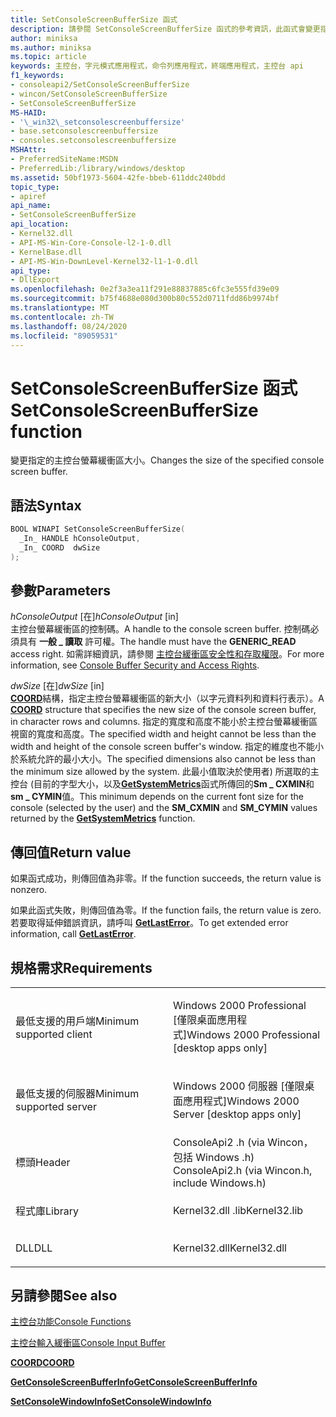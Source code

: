 ```yaml
---
title: SetConsoleScreenBufferSize 函式
description: 請參閱 SetConsoleScreenBufferSize 函式的參考資訊，此函式會變更指定之主控台螢幕緩衝區的大小。
author: miniksa
ms.author: miniksa
ms.topic: article
keywords: 主控台，字元模式應用程式，命令列應用程式，終端應用程式，主控台 api
f1_keywords:
- consoleapi2/SetConsoleScreenBufferSize
- wincon/SetConsoleScreenBufferSize
- SetConsoleScreenBufferSize
MS-HAID:
- '\_win32\_setconsolescreenbuffersize'
- base.setconsolescreenbuffersize
- consoles.setconsolescreenbuffersize
MSHAttr:
- PreferredSiteName:MSDN
- PreferredLib:/library/windows/desktop
ms.assetid: 50bf1973-5604-42fe-bbeb-611ddc240bdd
topic_type:
- apiref
api_name:
- SetConsoleScreenBufferSize
api_location:
- Kernel32.dll
- API-MS-Win-Core-Console-l2-1-0.dll
- KernelBase.dll
- API-MS-Win-DownLevel-Kernel32-l1-1-0.dll
api_type:
- DllExport
ms.openlocfilehash: 0e2f3a3ea11f291e88837885c6fc3e555fd39e09
ms.sourcegitcommit: b75f4688e080d300b80c552d0711fdd86b9974bf
ms.translationtype: MT
ms.contentlocale: zh-TW
ms.lasthandoff: 08/24/2020
ms.locfileid: "89059531"
---
```

# <a name="setconsolescreenbuffersize-function"></a><span data-ttu-id="5c28d-104">SetConsoleScreenBufferSize 函式</span><span class="sxs-lookup"><span data-stu-id="5c28d-104">SetConsoleScreenBufferSize function</span></span>


<span data-ttu-id="5c28d-105">變更指定的主控台螢幕緩衝區大小。</span><span class="sxs-lookup"><span data-stu-id="5c28d-105">Changes the size of the specified console screen buffer.</span></span>

<a name="syntax"></a><span data-ttu-id="5c28d-106">語法</span><span class="sxs-lookup"><span data-stu-id="5c28d-106">Syntax</span></span>
------

```C
BOOL WINAPI SetConsoleScreenBufferSize(
  _In_ HANDLE hConsoleOutput,
  _In_ COORD  dwSize
);
```

<a name="parameters"></a><span data-ttu-id="5c28d-107">參數</span><span class="sxs-lookup"><span data-stu-id="5c28d-107">Parameters</span></span>
----------

<span data-ttu-id="5c28d-108">*hConsoleOutput* \[在\]</span><span class="sxs-lookup"><span data-stu-id="5c28d-108">*hConsoleOutput* \[in\]</span></span>  
<span data-ttu-id="5c28d-109">主控台螢幕緩衝區的控制碼。</span><span class="sxs-lookup"><span data-stu-id="5c28d-109">A handle to the console screen buffer.</span></span> <span data-ttu-id="5c28d-110">控制碼必須具有 **一般 \_ 讀取** 許可權。</span><span class="sxs-lookup"><span data-stu-id="5c28d-110">The handle must have the **GENERIC\_READ** access right.</span></span> <span data-ttu-id="5c28d-111">如需詳細資訊，請參閱 [主控台緩衝區安全性和存取權限](console-buffer-security-and-access-rights.md)。</span><span class="sxs-lookup"><span data-stu-id="5c28d-111">For more information, see [Console Buffer Security and Access Rights](console-buffer-security-and-access-rights.md).</span></span>

<span data-ttu-id="5c28d-112">*dwSize* \[在\]</span><span class="sxs-lookup"><span data-stu-id="5c28d-112">*dwSize* \[in\]</span></span>  
<span data-ttu-id="5c28d-113">[**COORD**](coord-str.md)結構，指定主控台螢幕緩衝區的新大小（以字元資料列和資料行表示）。</span><span class="sxs-lookup"><span data-stu-id="5c28d-113">A [**COORD**](coord-str.md) structure that specifies the new size of the console screen buffer, in character rows and columns.</span></span> <span data-ttu-id="5c28d-114">指定的寬度和高度不能小於主控台螢幕緩衝區視窗的寬度和高度。</span><span class="sxs-lookup"><span data-stu-id="5c28d-114">The specified width and height cannot be less than the width and height of the console screen buffer's window.</span></span> <span data-ttu-id="5c28d-115">指定的維度也不能小於系統允許的最小大小。</span><span class="sxs-lookup"><span data-stu-id="5c28d-115">The specified dimensions also cannot be less than the minimum size allowed by the system.</span></span> <span data-ttu-id="5c28d-116">此最小值取決於使用者) 所選取的主控台 (目前的字型大小，以及[**GetSystemMetrics**](https://msdn.microsoft.com/library/windows/desktop/ms724385)函式所傳回的**Sm \_ CXMIN**和**sm \_ CYMIN**值。</span><span class="sxs-lookup"><span data-stu-id="5c28d-116">This minimum depends on the current font size for the console (selected by the user) and the **SM\_CXMIN** and **SM\_CYMIN** values returned by the [**GetSystemMetrics**](https://msdn.microsoft.com/library/windows/desktop/ms724385) function.</span></span>

<a name="return-value"></a><span data-ttu-id="5c28d-117">傳回值</span><span class="sxs-lookup"><span data-stu-id="5c28d-117">Return value</span></span>
------------

<span data-ttu-id="5c28d-118">如果函式成功，則傳回值為非零。</span><span class="sxs-lookup"><span data-stu-id="5c28d-118">If the function succeeds, the return value is nonzero.</span></span>

<span data-ttu-id="5c28d-119">如果此函式失敗，則傳回值為零。</span><span class="sxs-lookup"><span data-stu-id="5c28d-119">If the function fails, the return value is zero.</span></span> <span data-ttu-id="5c28d-120">若要取得延伸錯誤資訊，請呼叫 [**GetLastError**](https://msdn.microsoft.com/library/windows/desktop/ms679360)。</span><span class="sxs-lookup"><span data-stu-id="5c28d-120">To get extended error information, call [**GetLastError**](https://msdn.microsoft.com/library/windows/desktop/ms679360).</span></span>

<a name="requirements"></a><span data-ttu-id="5c28d-121">規格需求</span><span class="sxs-lookup"><span data-stu-id="5c28d-121">Requirements</span></span>
------------

<table>
<colgroup>
<col width="50%" />
<col width="50%" />
</colgroup>
<tbody>
<tr class="odd">
<td><p><span data-ttu-id="5c28d-122">最低支援的用戶端</span><span class="sxs-lookup"><span data-stu-id="5c28d-122">Minimum supported client</span></span></p></td>
<td><p><span data-ttu-id="5c28d-123">Windows 2000 Professional [僅限桌面應用程式]</span><span class="sxs-lookup"><span data-stu-id="5c28d-123">Windows 2000 Professional [desktop apps only]</span></span></p></td>
</tr>
<tr class="even">
<td><p><span data-ttu-id="5c28d-124">最低支援的伺服器</span><span class="sxs-lookup"><span data-stu-id="5c28d-124">Minimum supported server</span></span></p></td>
<td><p><span data-ttu-id="5c28d-125">Windows 2000 伺服器 [僅限桌面應用程式]</span><span class="sxs-lookup"><span data-stu-id="5c28d-125">Windows 2000 Server [desktop apps only]</span></span></p></td>
</tr>
<tr class="odd">
<td><p><span data-ttu-id="5c28d-126">標頭</span><span class="sxs-lookup"><span data-stu-id="5c28d-126">Header</span></span></p></td>
<td><span data-ttu-id="5c28d-127">ConsoleApi2 .h (via Wincon，包括 Windows .h) </span><span class="sxs-lookup"><span data-stu-id="5c28d-127">ConsoleApi2.h (via Wincon.h, include Windows.h)</span></span></td>
</tr>
<tr class="even">
<td><p><span data-ttu-id="5c28d-128">程式庫</span><span class="sxs-lookup"><span data-stu-id="5c28d-128">Library</span></span></p></td>
<td><span data-ttu-id="5c28d-129">Kernel32.dll .lib</span><span class="sxs-lookup"><span data-stu-id="5c28d-129">Kernel32.lib</span></span></td>
</tr>
<tr class="odd">
<td><p><span data-ttu-id="5c28d-130">DLL</span><span class="sxs-lookup"><span data-stu-id="5c28d-130">DLL</span></span></p></td>
<td><span data-ttu-id="5c28d-131">Kernel32.dll</span><span class="sxs-lookup"><span data-stu-id="5c28d-131">Kernel32.dll</span></span></td>
</tr>
<tr class="even">
</tr>
<tr class="odd">
</tr>
<tr class="even">
</tr>
</tbody>
</table>

## <a name="span-idsee_alsospansee-also"></a><span data-ttu-id="5c28d-132"><span id="see_also"></span>另請參閱</span><span class="sxs-lookup"><span data-stu-id="5c28d-132"><span id="see_also"></span>See also</span></span>


[<span data-ttu-id="5c28d-133">主控台功能</span><span class="sxs-lookup"><span data-stu-id="5c28d-133">Console Functions</span></span>](console-functions.md)

[<span data-ttu-id="5c28d-134">主控台輸入緩衝區</span><span class="sxs-lookup"><span data-stu-id="5c28d-134">Console Input Buffer</span></span>](console-input-buffer.md)

[<span data-ttu-id="5c28d-135">**COORD**</span><span class="sxs-lookup"><span data-stu-id="5c28d-135">**COORD**</span></span>](coord-str.md)

[<span data-ttu-id="5c28d-136">**GetConsoleScreenBufferInfo**</span><span class="sxs-lookup"><span data-stu-id="5c28d-136">**GetConsoleScreenBufferInfo**</span></span>](getconsolescreenbufferinfo.md)

[<span data-ttu-id="5c28d-137">**SetConsoleWindowInfo**</span><span class="sxs-lookup"><span data-stu-id="5c28d-137">**SetConsoleWindowInfo**</span></span>](setconsolewindowinfo.md)

 

 




